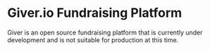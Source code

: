 # Giver.io Fundraising Platform

Giver is an open source fundraising platform that is currently under development and is not suitable for production at this time.
